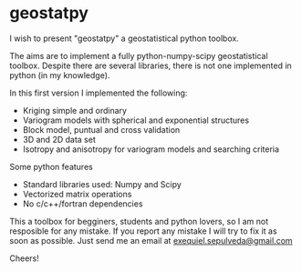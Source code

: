 geostatpy
=========

I wish to present "geostatpy" a geostatistical python toolbox.

The aims are to implement a fully python-numpy-scipy geostatistical toolbox. Despite there are several libraries, there is not one implemented in python (in my knowledge).

In this first version I implemented the following:

* Kriging simple and ordinary
* Variogram models with spherical and exponential structures
* Block model, puntual and cross validation
* 3D and 2D data set
* Isotropy and anisotropy for variogram models and searching criteria

Some python features
* Standard libraries used: Numpy and Scipy
* Vectorized matrix operations
* No c/c++/fortran dependencies

This a toolbox for begginers, students and python lovers, so I am not resposible for any mistake. If you report any mistake I will try to fix it as soon as possible. Just send me an email at exequiel.sepulveda@gmail.com

Cheers!


